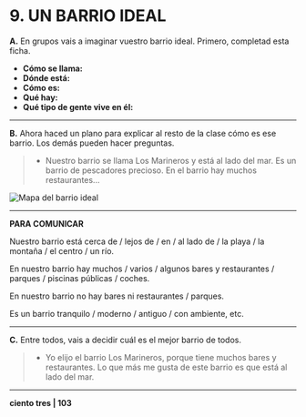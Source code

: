 
# 9. UN BARRIO IDEAL

**A.** En grupos vais a imaginar vuestro barrio ideal. Primero, completad esta ficha.

- **Cómo se llama:**
- **Dónde está:**
- **Cómo es:**
- **Qué hay:**
- **Qué tipo de gente vive en él:**

---

**B.** Ahora haced un plano para explicar al resto de la clase cómo es ese barrio. Los demás pueden hacer preguntas.

> - Nuestro barrio se llama Los Marineros y está al lado del mar. Es un barrio de pescadores precioso. En el barrio hay muchos restaurantes...

![Mapa del barrio ideal](image-link-placeholder)

---

**PARA COMUNICAR**

Nuestro barrio está cerca de / lejos de / en / al lado de / la playa / la montaña / el centro / un río.

En nuestro barrio hay muchos / varios / algunos bares y restaurantes / parques / piscinas públicas / coches.

En nuestro barrio no hay bares ni restaurantes / parques.

Es un barrio tranquilo / moderno / antiguo / con ambiente, etc.

---

**C.** Entre todos, vais a decidir cuál es el mejor barrio de todos.

> - Yo elijo el barrio Los Marineros, porque tiene muchos bares y restaurantes. Lo que más me gusta de este barrio es que está al lado del mar.

---

**ciento tres | 103**
